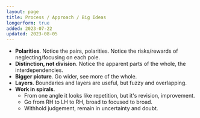 ```yaml
---
layout: page
title: Process / Approach / Big Ideas
longerform: true
added: 2023-07-22
updated: 2023-08-05
---
```



- **Polarities**. Notice the pairs, polarities. Notice the risks/rewards of neglecting/focusing on each pole.
- **Distinction, not division**. Notice the apparent parts of the whole, the interdependencies.
- **Bigger picture**. Go wider, see more of the whole.
- **Layers**. Boundaries and layers are useful, but fuzzy and overlapping.
- **Work in spirals**.
	- From one angle it looks like repetition, but it's revision, improvement.
	- Go from RH to LH to RH, broad to focused to broad.
	- Withhold judgement, remain in uncertainty and doubt.
